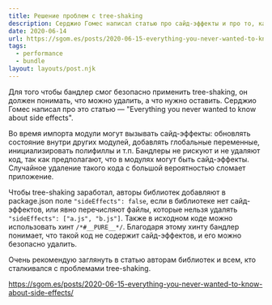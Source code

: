 ```yaml
---
title: Решение проблем с tree-shaking
description: Серджио Гомес написал статью про сайд-эффекты и про то, как они влияют на tree-shaking
date: 2020-06-14
url: https://sgom.es/posts/2020-06-15-everything-you-never-wanted-to-know-about-side-effects/
tags:
  - performance
  - bundle
layout: layouts/post.njk
---
```

Для того чтобы бандлер смог безопасно применить tree-shaking, он должен понимать, что можно удалить, а что нужно оставить. Серджио Гомес написал про это статью — "Everything you never wanted to know about side effects".

Во время импорта модули могут вызывать сайд-эффекты: обновлять состояние внутри других модулей, добавлять глобальные переменные, инициализировать полифиллы и т.п. Бандлеры не рискуют и не удаляют код, так как предполагают, что в модулях могут быть сайд-эффекты. Случайное удаление такого кода с большой вероятностью сломает приложение.

Чтобы tree-shaking заработал, авторы библиотек добавляют в package.json поле `"sideEffects": false`, если в библиотеке нет сайд-эффектов, или явно перечисляют файлы, которые нельзя удалять `"sideEffects": ["a.js", "b.js"]`. Также в исходном коде можно использовать хинт `/*#__PURE__*/`. Благодаря этому хинту бандлер понимает, что такой код не содержит сайд-эффектов, и его можно безопасно удалить.

Очень рекомендую заглянуть в статью авторам библиотек и всем, кто сталкивался с проблемами tree-shaking.

https://sgom.es/posts/2020-06-15-everything-you-never-wanted-to-know-about-side-effects/
